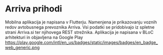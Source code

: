 # Arriva prihodi
Mobilna aplikacija je napisana v Flutterju. Namenjena je prikazovanju voznih redov avtobusnega prevoznika Arriva. Vsi podatki se pridobivajo iz spletne strani Arriva.si ter njihovega REST strežnika. 
Aplikacija je napisana v BLoC arhitekturi in objavljena na Google Play
https://play.google.com/intl/en_us/badges/static/images/badges/en_badge_web_generic.png